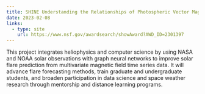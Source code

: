 ```yaml
---
title: SHINE Understanding the Relationships of Photospheric Vector Magnetic Field Parameters in Solar Flare Occurrences using Graph-based Machine Learning Models
date: 2023-02-08
links:
  - type: site
    url: https://www.nsf.gov/awardsearch/showAward?AWD_ID=2301397
---
```


This project integrates heliophysics and computer science by using NASA and NOAA solar observations with graph neural networks to improve solar flare prediction from multivariate magnetic field time series data. It will advance flare forecasting methods, train graduate and undergraduate students, and broaden participation in data science and space weather research through mentorship and distance learning programs.

<!--more-->
